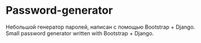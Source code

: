 # Password-generator
Небольшой генератор паролей, написан с помощью Bootstrap + Django.
Small password generator written with Bootstrap + Django.
